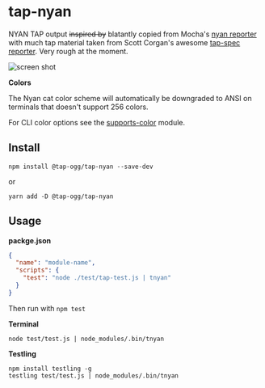 # tap-nyan

NYAN TAP output ~~inspired by~~ blatantly copied from Mocha's [nyan reporter](https://github.com/visionmedia/mocha/blob/master/lib/reporters/nyan.js) with much tap material taken from Scott Corgan's awesome [tap-spec reporter](https://github.com/scottcorgan/tap-spec).  Very rough at the moment.

![screen shot](http://i.imgur.com/T1eH156.png)

**Colors**

The Nyan cat color scheme will automatically be downgraded to ANSI on terminals
that doesn't support 256 colors.

For CLI color options see the [supports-color](https://github.com/chalk/supports-color#info) module.

## Install

```
npm install @tap-ogg/tap-nyan --save-dev
```

or

```
yarn add -D @tap-ogg/tap-nyan
```

## Usage

**packge.json**

```json
{
  "name": "module-name",
  "scripts": {
    "test": "node ./test/tap-test.js | tnyan"
  }
}
```

Then run with `npm test`

**Terminal**

```
node test/test.js | node_modules/.bin/tnyan
```

**Testling**

```
npm install testling -g
testling test/test.js | node_modules/.bin/tnyan
```

